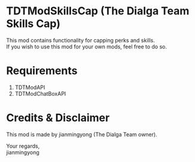 # TDTModSkillsCap (The Dialga Team Skills Cap)
This mod contains functionality for capping perks and skills. <br />
If you wish to use this mod for your own mods, feel free to do so.

# Requirements
1. TDTModAPI
2. TDTModChatBoxAPI

# Credits & Disclaimer
This mod is made by jianmingyong (The Dialga Team owner).

Your regards, <br />
jianmingyong
